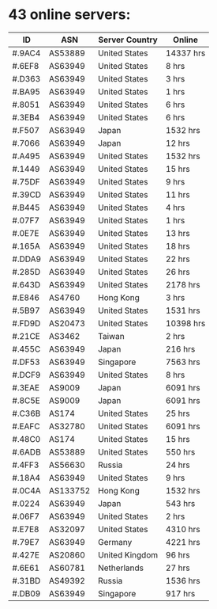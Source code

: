 # 43 online servers:

| ID | ASN | Server Country | Online |
| ------ | ------ | ------ | ------ |
| #.9AC4 | AS53889 | United States | 14337 hrs |
| #.6EF8 | AS63949 | United States | 8 hrs |
| #.D363 | AS63949 | United States | 3 hrs |
| #.BA95 | AS63949 | United States | 1 hrs |
| #.8051 | AS63949 | United States | 6 hrs |
| #.3EB4 | AS63949 | United States | 6 hrs |
| #.F507 | AS63949 | Japan | 1532 hrs |
| #.7066 | AS63949 | Japan | 12 hrs |
| #.A495 | AS63949 | United States | 1532 hrs |
| #.1449 | AS63949 | United States | 15 hrs |
| #.75DF | AS63949 | United States | 9 hrs |
| #.39CD | AS63949 | United States | 11 hrs |
| #.B445 | AS63949 | United States | 4 hrs |
| #.07F7 | AS63949 | United States | 1 hrs |
| #.0E7E | AS63949 | United States | 13 hrs |
| #.165A | AS63949 | United States | 18 hrs |
| #.DDA9 | AS63949 | United States | 22 hrs |
| #.285D | AS63949 | United States | 26 hrs |
| #.643D | AS63949 | United States | 2178 hrs |
| #.E846 | AS4760 | Hong Kong | 3 hrs |
| #.5B97 | AS63949 | United States | 1531 hrs |
| #.FD9D | AS20473 | United States | 10398 hrs |
| #.21CE | AS3462 | Taiwan | 2 hrs |
| #.455C | AS63949 | Japan | 216 hrs |
| #.DF53 | AS63949 | Singapore | 7563 hrs |
| #.DCF9 | AS63949 | United States | 8 hrs |
| #.3EAE | AS9009 | Japan | 6091 hrs |
| #.8C5E | AS9009 | Japan | 6091 hrs |
| #.C36B | AS174 | United States | 25 hrs |
| #.EAFC | AS32780 | United States | 6091 hrs |
| #.48C0 | AS174 | United States | 15 hrs |
| #.6ADB | AS53889 | United States | 550 hrs |
| #.4FF3 | AS56630 | Russia | 24 hrs |
| #.18A4 | AS63949 | United States | 9 hrs |
| #.0C4A | AS133752 | Hong Kong | 1532 hrs |
| #.0224 | AS63949 | Japan | 543 hrs |
| #.06F7 | AS63949 | United States | 2 hrs |
| #.E7E8 | AS32097 | United States | 4310 hrs |
| #.79E7 | AS63949 | Germany | 4221 hrs |
| #.427E | AS20860 | United Kingdom | 96 hrs |
| #.6E61 | AS60781 | Netherlands | 27 hrs |
| #.31BD | AS49392 | Russia | 1536 hrs |
| #.DB09 | AS63949 | Singapore | 917 hrs |

